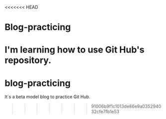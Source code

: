 <<<<<<< HEAD
# Blog-practicing
I'm learning how to use Git Hub's repository.
=======
# blog-practicing
It´s a beta model blog to practice Git Hub.
>>>>>>> 91006b9f1c1013de86e9a035294032cfe7fb1e53
